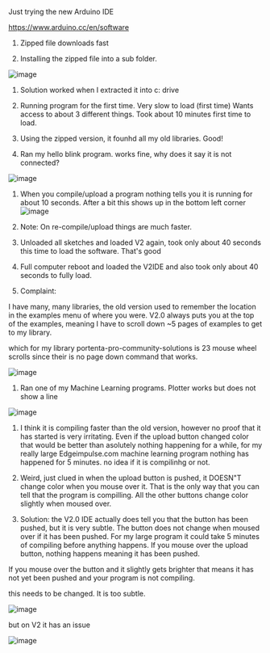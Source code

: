 Just trying the new Arduino IDE


https://www.arduino.cc/en/software

1. Zipped file downloads fast


1. Installing the zipped file into a sub folder. 

![image](https://user-images.githubusercontent.com/5605614/148804456-0f5f9907-5771-4e81-8c7d-f2ac524983b4.png)


1. Solution worked when I extracted it into c: drive

1. Running program for the first time. 
Very slow to load (first time)
Wants access to about 3 different things. Took about 10 minutes first time to load.


1. Using the zipped version, it founhd all my old libraries. Good!

1. Ran my hello blink program. works fine, why does it say it is not connected?

![image](https://user-images.githubusercontent.com/5605614/148816022-a0ca4f48-7905-4f09-aca8-fbf4d136a8d2.png)


1. When you compile/upload a program nothing tells you it is running for about 10 seconds. After a bit this shows up in the bottom left corner
![image](https://user-images.githubusercontent.com/5605614/148816489-aa4b784c-aaf2-4e70-bf7c-8ca75e119cf4.png)

1. Note: On re-compile/upload things are much faster.



1. Unloaded all sketches and loaded V2 again, took only about 40 seconds this time to load the software. That's good

1. Full computer reboot and loaded the V2IDE and also took only about 40 seconds to fully load.





1. Complaint:

I have many, many libraries, the old version used to remember the location in the examples menu of where you were. V2.0 always puts you at the top of the examples, meaning I have to scroll down ~5 pages of examples to get to my library.

which for my library portenta-pro-community-solutions is 23 mouse wheel scrolls since their is no page down command that works. 

![image](https://user-images.githubusercontent.com/5605614/148821703-405544d6-7ccd-4a84-9400-9c4a7c63398e.png)


1. Ran one of my Machine Learning programs. Plotter works but does not show a line


![image](https://user-images.githubusercontent.com/5605614/148822666-3a366820-4e44-4df3-933e-294f23891f6e.png)


1. I think it is compiling faster than the old version, however no proof that it has started is very irritating. Even if the upload button changed color that would be better than asolutely nothing happening for a while, for my really large Edgeimpulse.com machine learning program nothing has happened for 5 minutes. no idea if it is compilinhg or not.


1. Weird, just clued in when the upload button is pushed, it DOESN"T change color when you mouse over it. That is the only way that you can tell that the program is compilling. All the other buttons change color slightly when moused over.


1. Solution: the V2.0 IDE actually does tell you that the button has been pushed, but it is very subtle. The button does not change when moused over if it has been pushed. For my large program it could take 5 minutes of compiling before anything happens. If you mouse over the upload button, nothing happens meaning it has been pushed.

If you mouse over the button and it slightly gets brighter that means it has not yet been pushed and your program is not compiling.

this needs to be changed. It is too subtle.

![image](https://user-images.githubusercontent.com/5605614/148826438-100b5699-5761-4e8e-b87b-a7dd35870575.png)

but on V2 it has an issue

![image](https://user-images.githubusercontent.com/5605614/148834571-97fb4ef0-366f-4e5b-a758-0432d210c1e8.png)





